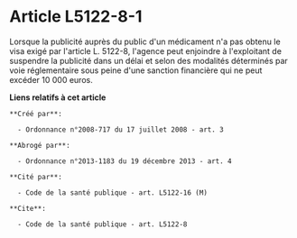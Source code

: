 # Article L5122-8-1

Lorsque la publicité auprès du public d'un médicament n'a pas obtenu le visa exigé par l'article L. 5122-8, l'agence peut
enjoindre à l'exploitant de suspendre la publicité dans un délai et selon des modalités déterminés par voie réglementaire
sous peine d'une sanction financière qui ne peut excéder 10 000 euros.

**Liens relatifs à cet article**

	**Créé par**:

	  - Ordonnance n°2008-717 du 17 juillet 2008 - art. 3

	**Abrogé par**:

	  - Ordonnance n°2013-1183 du 19 décembre 2013 - art. 4

	**Cité par**:

	  - Code de la santé publique - art. L5122-16 (M)

	**Cite**:

	  - Code de la santé publique - art. L5122-8
